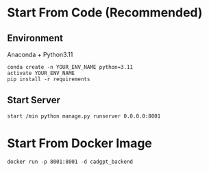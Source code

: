 # Start From Code (Recommended)
## Environment
Anaconda + Python3.11 
```
conda create -n YOUR_ENV_NAME python=3.11
activate YOUR_ENV_NAME
pip install -r requirements
```

## Start Server
```
start /min python manage.py runserver 0.0.0.0:8001
```


# Start From Docker Image

```
docker run -p 8001:8001 -d cadgpt_backend
```